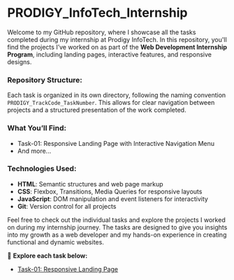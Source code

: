 # PRODIGY_InfoTech_Internship

Welcome to my GitHub repository, where I showcase all the tasks completed during my internship at Prodigy InfoTech. In this repository, you'll find the projects I’ve worked on as part of the **Web Development Internship Program**, including landing pages, interactive features, and responsive designs.

### Repository Structure:

Each task is organized in its own directory, following the naming convention `PRODIGY_TrackCode_TaskNumber`. This allows for clear navigation between projects and a structured presentation of the work completed.

### What You’ll Find:
- Task-01: Responsive Landing Page with Interactive Navigation Menu  
- And more...

### Technologies Used:
- **HTML**: Semantic structures and web page markup
- **CSS**: Flexbox, Transitions, Media Queries for responsive layouts
- **JavaScript**: DOM manipulation and event listeners for interactivity
- **Git**: Version control for all projects

Feel free to check out the individual tasks and explore the projects I worked on during my internship journey. The tasks are designed to give you insights into my growth as a web developer and my hands-on experience in creating functional and dynamic websites.

🔗 **Explore each task below:**
- [Task-01: Responsive Landing Page](https://github.com/emeen1/Prodigy_WD_01/README.md)


